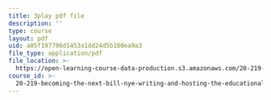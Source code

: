 ```yaml
---
title: 3play pdf file
description: ''
type: course
layout: pdf
uid: a05f197796d1453a1dd24d5b180ea9a3
file_type: application/pdf
file_location: >-
  https://open-learning-course-data-production.s3.amazonaws.com/20-219-becoming-the-next-bill-nye-writing-and-hosting-the-educational-show-january-iap-2015/a05f197796d1453a1dd24d5b180ea9a3_VBgVRviSKek.pdf
course_id: >-
  20-219-becoming-the-next-bill-nye-writing-and-hosting-the-educational-show-january-iap-2015
---
```

